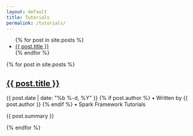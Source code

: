 ```yaml
---
layout: default
title: Tutorials
permalink: /tutorials/
---
```

<ul id="tut-nav">
    {% for post in site.posts %}
    <li><a href="{{ post.url | prepend: site.baseurl }}">{{ post.title }}</a></li>
    {% endfor %}
</ul>
<div class="posts">
  {% for post in site.posts %}
    <div class="post">
      <h2><a class="post-link" href="{{ post.url | prepend: site.baseurl }}">{{ post.title }}</a></h2>
      <div class="post-meta">
          {{ post.date | date: "%b %-d, %Y" }}
          {% if post.author %} • Written by {{ post.author }} {% endif %} • Spark Framework Tutorials
       </div>
      <p>{{ post.summary }}</p>
    </div>
  {% endfor %}
</div>